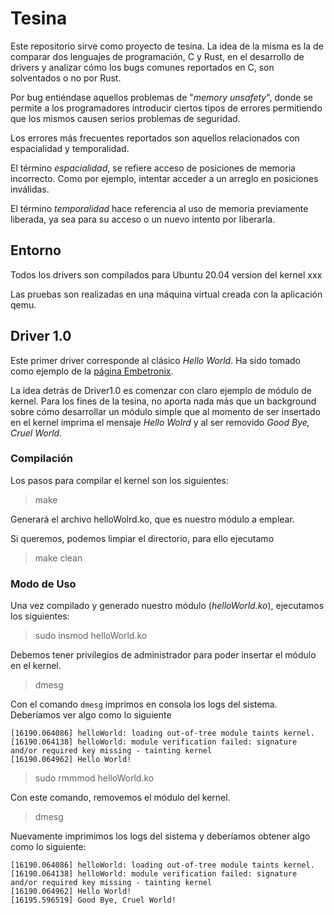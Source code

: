 # Tesina

Este repositorio sirve como proyecto de tesina. La idea de la misma es la de comparar dos lenguajes de programación, C y Rust, en el desarrollo de drivers y analizar cómo los bugs comunes reportados en C, son solventados o no por Rust.

Por bug entiéndase aquellos problemas de "*memory unsafety*", donde se permite a los programadores introducir ciertos tipos de errores permitiendo que los mismos causen serios problemas de seguridad. 

Los errores más frecuentes reportados son aquellos relacionados con espacialidad y temporalidad.

El término *espacialidad*, se refiere acceso de posiciones de memoria incorrecto. Como por ejemplo, intentar acceder a un arreglo en posiciones inválidas.

El término *temporalidad* hace referencia al uso de memoria previamente liberada, ya sea para su acceso o un nuevo intento por liberarla.

## Entorno

Todos los drivers son compilados para Ubuntu 20.04 version del kernel xxx

Las pruebas son realizadas en una máquina virtual creada con la aplicación qemu.

## Driver 1.0

Este primer driver corresponde al clásico *Hello World*. Ha sido tomado como ejemplo de la [página Embetronix](https://embetronicx.com/tutorials/linux/device-drivers/linux-device-driver-tutorial-part-2-first-device-driver/). 

La idea detrás de Driver1.0 es comenzar con claro ejemplo de módulo de kernel. Para los fines de la tesina, no aporta nada más que un background sobre cómo desarrollar un módulo simple que al momento de ser insertado en el kernel imprima el mensaje *Hello Wolrd* y al ser removido *Good Bye, Cruel World*.

### Compilación

Los pasos para compilar el kernel son los siguientes:

> make

Generará el archivo helloWolrd.ko, que es nuestro módulo a emplear.

Si queremos, podemos limpiar el directorio, para ello ejecutamo 

> make clean

### Modo de Uso

Una vez compilado y generado nuestro módulo (*helloWorld.ko*), ejecutamos los siguientes:

> sudo insmod helloWorld.ko

Debemos tener privilegios de administrador para poder insertar el módulo en el kernel.

> dmesg

Con el comando `dmesg` imprimos en consola los logs del sistema. Deberíamos ver algo como lo siguiente

```
[16190.064086] helloWorld: loading out-of-tree module taints kernel.
[16190.064138] helloWorld: module verification failed: signature and/or required key missing - tainting kernel
[16190.064962] Hello World!
```

> sudo rmmmod helloWorld.ko

Con este comando, removemos el módulo del kernel.

> dmesg

Nuevamente imprimimos los logs del sistema y deberíamos obtener algo como lo siguiente:

```
[16190.064086] helloWorld: loading out-of-tree module taints kernel.
[16190.064138] helloWorld: module verification failed: signature and/or required key missing - tainting kernel
[16190.064962] Hello World!
[16195.596519] Good Bye, Cruel World!
```
